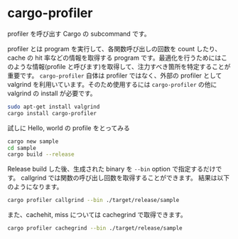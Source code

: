 # cargo-profiler

profiler を呼び出す Cargo の subcommand です。

profiler とは program を実行して、各関数呼び出しの回数を count したり、cache の hit 率などの情報を取得する program です。最適化を行うためにはこのような情報(profile と呼びます)を取得して、注力すべき箇所を特定することが重要です。
`cargo-profiler` 自体は profiler ではなく、外部の profiler として valgrind を利用いています。そのため使用するには `cargo-profiler` の他に valgrind の install が必要です。

```bash
sudo apt-get install valgrind
cargo install cargo-profiler
```

試しに Hello, world の profile をとってみる

```bash
cargo new sample
cd sample
cargo build --release
```

Release build した後、生成された binary を `--bin` option  で指定するだけです。
callgrind では関数の呼び出し回数を取得することができます。
結果は以下のようになります。

```bash
cargo profiler callgrind --bin ./target/release/sample
```

また、cachehit, miss については cachegrind で取得できます。

```bash
cargo profiler cachegrind --bin ./target/release/sample
```
